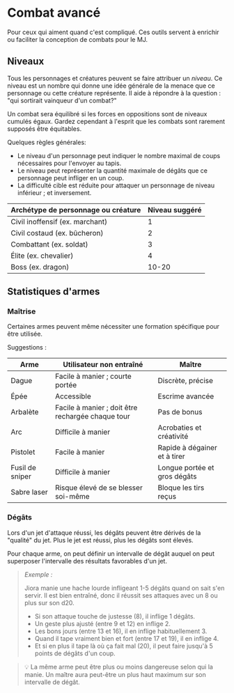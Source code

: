 # Combat avancé

Pour ceux qui aiment quand c'est compliqué. Ces outils servent à enrichir ou faciliter la conception de combats pour le MJ.

## Niveaux

Tous les personnages et créatures peuvent se faire attribuer un *niveau*.
Ce niveau est un nombre qui donne une idée générale de la menace que ce personnage ou cette créature représente.
Il aide à répondre à la question : "qui sortirait vainqueur d'un combat?"

Un combat sera équilibré si les forces en oppositions sont de niveaux cumulés égaux.
Gardez cependant à l'esprit que les combats sont rarement supposés être équitables.

Quelques règles générales:
- Le niveau d'un personnage peut indiquer le nombre maximal de coups nécessaires pour l'envoyer au tapis.
- Le niveau peut représenter la quantité maximale de dégâts que ce personnage peut infliger en un coup.
- La difficulté cible est réduite pour attaquer un personnage de niveau inférieur ; et inversement.

| Archétype de personnage ou créature | Niveau suggéré |
| ----------------------------------- | -------------- |
| Civil inoffensif (ex. marchant)     | 1              |
| Civil costaud (ex. bûcheron)        | 2              |
| Combattant (ex. soldat)             | 3              |
| Élite (ex. chevalier)               | 4              |
| Boss (ex. dragon)                   | 10-20          |

## Statistiques d'armes

### Maîtrise

Certaines armes peuvent même nécessiter une formation spécifique pour être utilisée.

Suggestions :

| Arme            | Utilisateur non entraîné                          | Maître                       |
| --------------- | ------------------------------------------------- | ---------------------------- |
| Dague           | Facile à manier ; courte portée                   | Discrète, précise            |
| Épée            | Accessible                                        | Escrime avancée              |
| Arbalète        | Facile à manier ; doit être rechargée chaque tour | Pas de bonus                 |
| Arc             | Difficile à manier                                | Acrobaties et créativité     |
| Pistolet        | Facile à manier                                   | Rapide à dégainer et à tirer |
| Fusil de sniper | Difficile à manier                                | Longue portée et gros dégâts |
| Sabre laser     | Risque élevé de se blesser soi-même               | Bloque les tirs reçus        |

### Dégâts

Lors d'un jet d'attaque réussi, les dégâts peuvent être dérivés de la "qualité" du jet.
Plus le jet est réussi, plus les dégâts sont élevés.

Pour chaque arme, on peut définir un intervalle de dégât auquel on peut superposer l'intervalle des résultats favorables d'un jet.

> _Exemple :_
>
> Jiora manie une hache lourde infligeant 1-5 dégâts quand on sait s'en servir.
> Il est bien entraîné, donc il réussit ses attaques avec un 8 ou plus sur son d20.
> - Si son attaque touche de justesse (8), il inflige 1 dégâts.
> - Un geste plus ajusté (entre 9 et 12) en inflige 2.
> - Les bons jours (entre 13 et 16), il en inflige habituellement 3.
> - Quand il tape vraiment bien et fort (entre 17 et 19), il en inflige 4.
> - Et si en plus il tape là où ça fait mal (20), il peut faire jusqu'à 5 points de dégâts d'un coup.

> 💡 La même arme peut être plus ou moins dangereuse selon qui la manie.
> Un maître aura peut-être un plus haut maximum sur son intervalle de dégât.
